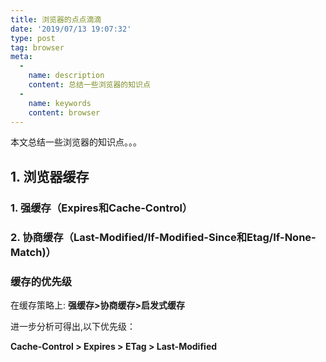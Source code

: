 ```yaml
---
title: 浏览器的点点滴滴
date: '2019/07/13 19:07:32'
type: post
tag: browser
meta:
  -
    name: description
    content: 总结一些浏览器的知识点
  -
    name: keywords
    content: browser
---
```

本文总结一些浏览器的知识点。。。
<!-- more -->

## 1. 浏览器缓存

### 1. 强缓存（Expires和Cache-Control）

### 2. 协商缓存（Last-Modified/If-Modified-Since和Etag/If-None-Match)）

### 缓存的优先级
在缓存策略上: **强缓存>协商缓存>启发式缓存**

进一步分析可得出,以下优先级：

**Cache-Control > Expires > ETag > Last-Modified**